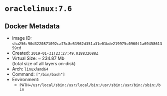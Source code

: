 # `oraclelinux:7.6`

## Docker Metadata

- Image ID: `sha256:90d3220871092ca75c8e51962d351a31e01bde219975c0960f1a6945861359cd`
- Created: `2019-01-31T23:27:49.018832688Z`
- Virtual Size: ~ 234.87 Mb  
  (total size of all layers on-disk)
- Arch: `linux`/`amd64`
- Command: `["/bin/bash"]`
- Environment:
  - `PATH=/usr/local/sbin:/usr/local/bin:/usr/sbin:/usr/bin:/sbin:/bin`
